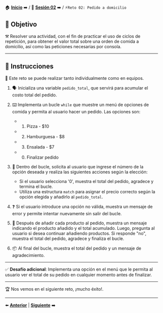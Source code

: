 🏠 [**Inicio**](../../Readme.md) ➡️ / 📖 [**Sesión 02**](../Readme.md) ➡️ / ⚡`Reto 02: Pedido a domicilio`


## 🎯 Objetivo

⚒️ Resolver una actividad, con el fin de practicar el uso de ciclos de repetición, para obtener el valor total sobre una orden de comida a domicilio, así como las peticiones necesarias por consola.

---

## 📝 Instrucciones

👥 Este reto se puede realizar tanto individualmente como en equipos.

1. 🗣️ Inicializa una variable `pedido_total`, que servirá para acumular el costo total del pedido.

2. ⌨️ Implementa un bucle `while` que muestre un menú de opciones de comida y permita al usuario hacer un pedido. Las opciones son:
   - 1. Pizza - $10
   - 2. Hamburguesa - $8
   - 3. Ensalada - $7
   - 0. Finalizar pedido

3. 🔄 Dentro del bucle, solicita al usuario que ingrese el número de la opción deseada y realiza las siguientes acciones según la elección:
   - Si el usuario selecciona '0', muestra el total del pedido, agradece y termina el bucle.
   - Utiliza una estructura `match` para asignar el precio correcto según la opción elegida y añadirlo al `pedido_total`.

4. ❓ Si el usuario introduce una opción no válida, muestra un mensaje de error y permite intentar nuevamente sin salir del bucle.

5. 🧮 Después de añadir cada producto al pedido, muestra un mensaje indicando el producto añadido y el total acumulado. Luego, pregunta al usuario si desea continuar añadiendo productos. Si responde "no", muestra el total del pedido, agradece y finaliza el bucle.

6. 📦 Al final del bucle, muestra el total del pedido y un mensaje de agradecimiento.

---

✅ **Desafío adicional**: Implementa una opción en el menú que le permita al usuario ver el total de su pedido en cualquier momento antes de finalizar.

---

🏆 Nos vemos en el siguiente reto, ¡mucho éxito!.

---

⬅️ [**Anterior**](../Readme.md) | [**Siguiente**](../../Sesion-03/Readme.md) ➡️